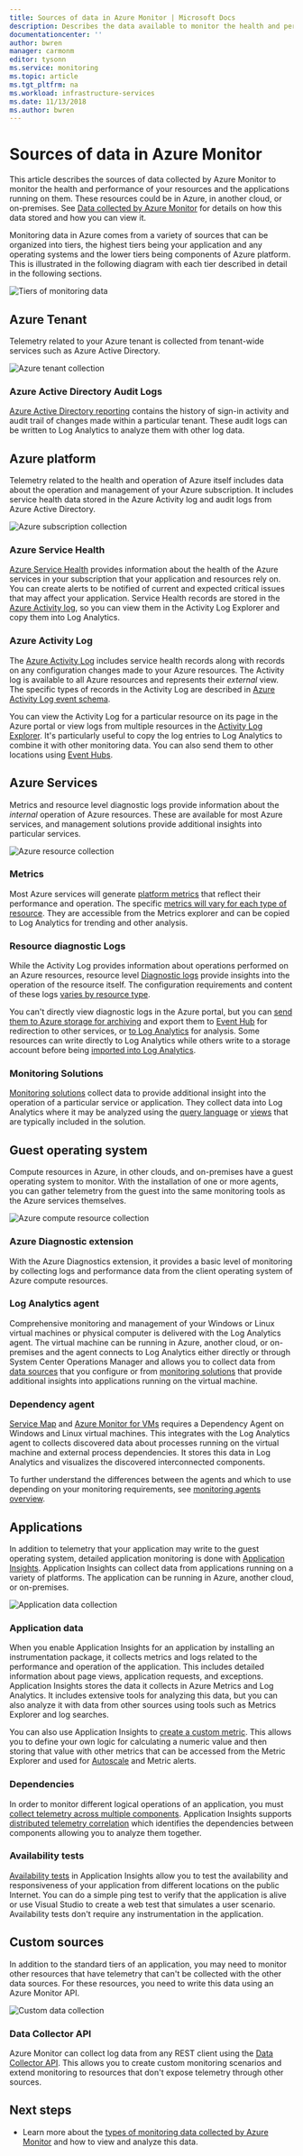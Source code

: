 ```yaml
---
title: Sources of data in Azure Monitor | Microsoft Docs
description: Describes the data available to monitor the health and performance of your Azure resources and the applications running on them.
documentationcenter: ''
author: bwren
manager: carmonm
editor: tysonn
ms.service: monitoring
ms.topic: article
ms.tgt_pltfrm: na
ms.workload: infrastructure-services
ms.date: 11/13/2018
ms.author: bwren
---
```


# Sources of data in Azure Monitor
This article describes the sources of data collected by Azure Monitor to monitor the health and performance of your  resources and the applications running on them. These resources could be in Azure, in another cloud, or on-premises.  See [Data collected by Azure Monitor](data-collection.md) for details on how this data stored and how you can view it.

Monitoring data in Azure comes from a variety of sources that can be organized into tiers, the highest tiers being your application and any operating systems and the lower tiers being components of Azure platform. This is illustrated in the following diagram with each tier described in detail in the following sections.

![Tiers of monitoring data](media/data-sources/monitoring-tiers.png)

## Azure Tenant
Telemetry related to your Azure tenant is collected from tenant-wide services such as Azure Active Directory.

![Azure tenant collection](media/data-sources/tenant-collection.png)

### Azure Active Directory Audit Logs
[Azure Active Directory reporting](../../active-directory/reports-monitoring/overview-reports.md) contains the history of sign-in activity and audit trail of changes made within a particular tenant. These audit logs can be written to Log Analytics to analyze them with other log data.


## Azure platform
Telemetry related to the health and operation of Azure itself includes data about the operation and management of your Azure subscription. It includes service health data stored in the Azure Activity log and audit logs from Azure Active Directory.

![Azure subscription collection](media/data-sources/azure-collection.png)

### Azure Service Health
[Azure Service Health](../../monitoring-and-diagnostics/monitoring-service-notifications.md) provides information about the health of the Azure services in your subscription that your application and resources rely on. You can create alerts to be notified of current and expected critical issues that may affect your application. Service Health records are stored in the [Azure Activity log](../../monitoring-and-diagnostics/monitoring-overview-activity-logs.md), so you can view them in the Activity Log Explorer and copy them into Log Analytics.

### Azure Activity Log
The [Azure Activity Log](../../monitoring-and-diagnostics/monitoring-overview-activity-logs.md) includes service health records along with records on any configuration changes made to your Azure resources. The Activity log is available to all Azure resources and represents their _external_ view. The specific types of records in the Activity Log are described in [Azure Activity Log event schema](../../azure-monitor/platform/activity-log-schema.md).

You can view the Activity Log for a particular resource on its page in the Azure portal or view logs from multiple resources in the [Activity Log Explorer](../../monitoring-and-diagnostics/monitoring-overview-activity-logs.md). It's particularly useful to copy the log entries to Log Analytics to combine it with other monitoring data. You can also send them to other locations using [Event Hubs](../../monitoring-and-diagnostics/monitoring-stream-activity-logs-event-hubs.md).



## Azure Services
Metrics and resource level diagnostic logs provide information about the _internal_ operation of Azure resources. These are available for most Azure services, and management solutions provide additional insights into particular services.

![Azure resource collection](media/data-sources/azure-resource-collection.png)


### Metrics
Most Azure services will generate [platform metrics](data-collection.md#metrics) that reflect their performance and operation. The specific [metrics will vary for each type of resource](../../azure-monitor/platform/metrics-supported.md).  They are accessible from the Metrics explorer and can be copied to Log Analytics for trending and other analysis.


### Resource diagnostic Logs
While the Activity Log provides information about operations performed on an Azure resources, resource level [Diagnostic logs](../../monitoring-and-diagnostics/monitoring-overview-of-diagnostic-logs.md) provide insights into the operation of the resource itself.   The configuration requirements and content of these logs [varies by resource type](../../azure-monitor/platform/tutorial-dashboards.md).

You can't directly view diagnostic logs in the Azure portal, but you can [send them to Azure storage for archiving](../../azure-monitor/platform/archive-diagnostic-logs.md) and export them to [Event Hub](../../event-hubs/event-hubs-about.md) for redirection to other services, or [to Log Analytics](../../monitoring-and-diagnostics/monitor-stream-diagnostic-logs-log-analytics.md) for analysis. Some resources can write directly to Log Analytics while others write to a storage account before being [imported into Log Analytics](../../azure-monitor/platform/azure-storage-iis-table.md#use-the-azure-portal-to-collect-logs-from-azure-storage).

### Monitoring Solutions
 [Monitoring solutions](../../azure-monitor/insights/solutions.md) collect data to provide additional insight into the operation of a particular service or application. They collect data into Log Analytics where it may be analyzed using the [query language](../../azure-monitor/log-query/log-query-overview.md) or [views](../../azure-monitor/platform/view-designer.md) that are typically included in the solution.

## Guest operating system
Compute resources in Azure, in other clouds, and on-premises have a guest operating system to monitor. With the installation of one or more agents, you can gather telemetry from the guest into the same monitoring tools as the Azure services themselves.

![Azure compute resource collection](media/data-sources/compute-resource-collection.png)

### Azure Diagnostic extension
With the Azure Diagnostics extension, it provides a basic level of monitoring by collecting logs and performance data from the client operating system of Azure compute resources.   

### Log Analytics agent
Comprehensive monitoring and management of your Windows or Linux virtual machines or physical computer is delivered with the Log Analytics agent. The virtual machine can be running in Azure, another cloud, or on-premises and the agent connects to Log Analytics either directly or through System Center Operations Manager and allows you to collect data from [data sources](../../azure-monitor/platform/agent-data-sources.md) that you configure or from [monitoring solutions](../../azure-monitor/insights/solutions.md) that provide additional insights into applications running on the virtual machine.

### Dependency agent
[Service Map](../insights/service-map.md) and [Azure Monitor for VMs](../../azure-monitor/insights/vminsights-overview.md) requires a Dependency Agent on Windows and Linux virtual machines. This integrates with the Log Analytics agent to collects discovered data about processes running on the virtual machine and external process dependencies. It stores this data in Log Analytics and visualizes the discovered interconnected components.  

To further understand the differences between the agents and which to use depending on your monitoring requirements, see [monitoring agents overview](agents-overview.md).

## Applications
In addition to telemetry that your application may write to the guest operating system, detailed application monitoring is done with [Application Insights](https://docs.microsoft.com/azure/application-insights/). Application Insights can collect data from applications running on a variety of platforms. The application can be running in Azure, another cloud, or on-premises.

![Application data collection](media/data-sources/application-collection.png)


### Application data
When you enable Application Insights for an application by installing an instrumentation package, it collects metrics and logs related to the performance and operation of the application. This includes detailed information about page views, application requests, and exceptions. Application Insights stores the data it collects in Azure Metrics and Log Analytics. It includes extensive tools for analyzing this data, but you can also analyze it with data from other sources using tools such as Metrics Explorer and log searches.

You can also use Application Insights to [create a custom metric](../../application-insights/app-insights-api-custom-events-metrics.md).  This allows you to define your own logic for calculating a numeric value and then storing that value with other metrics that can be accessed from the Metric Explorer and used for [Autoscale](../../azure-monitor/platform/autoscale-custom-metric.md) and Metric alerts.

### Dependencies
In order to monitor different logical operations of an application, you must [collect telemetry across multiple components](../../application-insights/app-insights-transaction-diagnostics.md). Application Insights supports [distributed telemetry correlation](../../application-insights/application-insights-correlation.md) which identifies the dependencies between components allowing you to analyze them together.

### Availability tests
[Availability tests](../../application-insights/app-insights-monitor-web-app-availability.md) in Application Insights allow you to test the availability and responsiveness of your application from different locations on the public Internet. You can do a simple ping test to verify that the application is alive or use Visual Studio to create a web test that simulates a user scenario.  Availability tests don't require any instrumentation in the application.

## Custom sources
In addition to the standard tiers of an application, you may need to monitor other resources that have telemetry that can't be collected with the other data sources. For these resources, you need to write this data using an Azure Monitor API.

![Custom data collection](media/data-sources/custom-collection.png)

### Data Collector API
Azure Monitor can collect log data from any REST client using the [Data Collector API](../../azure-monitor/platform/data-collector-api.md). This allows you to create custom monitoring scenarios and extend monitoring to resources that don't expose telemetry through other sources.

## Next steps

- Learn more about the [types of monitoring data collected by Azure Monitor](data-collection.md) and how to view and analyze this data.
